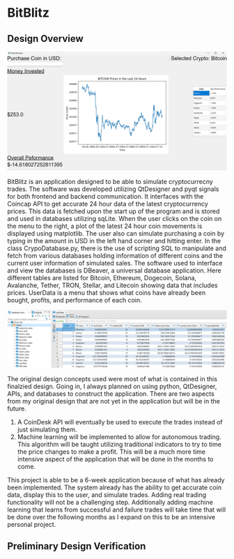 
# BitBlitz

## Design Overview

![BitBlitz Logo](BitBlitz.png)

BitBlitz is an application designed to be able to simulate cryptocurrecny trades. The software was developed utilizing QtDesigner and pyqt signals for both frontend and backend communication. It interfaces with the Coincap API to get accurate 24 hour data of the latest cryptocurrency prices. This data is fetched upon the start up of the program and is stored and used in databases utilizing sqLite. When the user clicks on the coin on the menu to the right, a plot of the latest 24 hour coin movements is displayed using matplotlib. The user also can simulate purchasing a coin by typing in the amount in USD in the left hand corner and hitting enter. In the class CrypoDatabase.py, there is the use of scripting SQL to manipulate and fetch from various databases holding information of different coins and the current user information of simulated sales. The software used to interface and view the databases is DBeaver, a universal database application. Here different tables are listed for Bitcoin, Ethereum, Dogecoin, Solana, Avalanche, Tether, TRON, Stellar, and Litecoin showing data that includes prices. UserData is a menu that shows what coins have already been bought, profits, and performance of each coin.

![dBeaver view](dBeaver.png)

The original design concepts used were most of what is contained in this finalzied design. Going in, I always planned on using python, QtDesigner, APIs, and databases to construct the application. There are two aspects from my original design that are not yet in the application but will be in the future.

1. A CoinDesk API will eventually be used to execute the trades instead of just simulating them.
2. Machine learning will be implemented to allow for autonomous trading. This algorithm will be taught utilizing traditional indicators to try to time the price changes to make a profit. This will be a much more time intensive aspect of the application that will be done in the months to come.

This project is able to be a 6-week application because of what has already been implemented. The system already has the ability to get accurate coin data, display this to the user, and simulate trades. Adding real trading functionality will not be a challenging step. Additionally adding machine learning that learns from successful and failure trades will take time that will be done over the following months as I expand on this to be an intensive personal project.

## Preliminary Design Verification